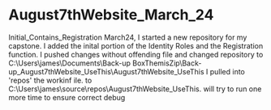 # August7thWebsite_March_24
Initial_Contains_Registration
March24, I started a new repository for my capstone. I added the inital portion of the Identity Roles and the Registration function.
I pushed changes without offending file and changed repository to C:\Users\james\Documents\Back-up BoxThemisZip\Back-up_August7thWebsite_UseThis\August7thWebsite_UseThis
I pulled into 'repos' the workinf ile.  to C:\Users\james\source\repos\August7thWebsite_UseThis. will try to run one more time to ensure correct debug
